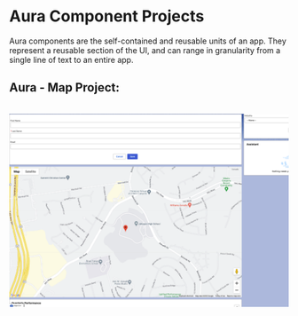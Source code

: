 # Aura Component Projects
<p>Aura components are the self-contained and reusable units of an app. They represent a reusable section of the UI, and can range in granularity from a single line of text to an entire app.</p>
<h2>Aura - Map Project:</h2>

<p align="center">
<br/>
<img src="Aura-Map-Project-main/Map.png"/>
<br />
<br />
  <br/>
